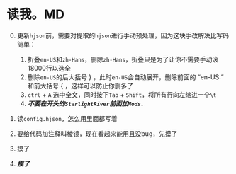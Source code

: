 # 读我。MD

0. 更新`hjson`前，需要对提取的`hjson`进行手动预处理，因为这块手改解决比写码简单：
   1. 折叠`en-US`和`zh-Hans`，删除`zh-Hans`，折叠只是为了让你不需要手动滚18000行以选全
   2. 删除`en-US`的后大括号 $\}$ ，此时`en-US`会自动展开，删除前面的 “en-US:” 和前大括号 $\{$ ，这样可以防止你删多了
   3. `ctrl` + `A` 选中全文，同时按下`Tab` + `Shift`，将所有行向左缩进一个`\t`
   4. ***不要在开头的`StarlightRiver`前面加`Mods.`***

1. 读`config.hjson`，怎么用里面都写着
2. 要给代码加注释叫棱镜，现在看起来能用且没bug，先摸了
3. 摸了
4. ***摸了***